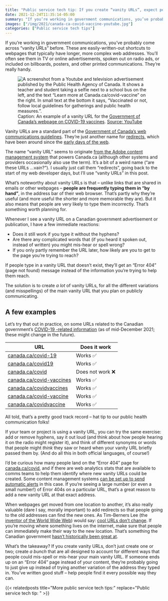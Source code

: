 ```yaml
---
title: "Public service tech tip: If you create “vanity URLs”, expect people to spell them wrong"
date: 2021-12-24T11:35:14-05:00
summary: "If you’re working in government communications, you’ve probably come across “vanity URLs” before. These are easily-written-out shortcuts to webpages that typically have longer, more complex web addresses. You’ll often see them in TV or online advertisements, spoken out on radio ads, or included on billboards, posters, and other printed communications. With vanity URLs, people are frequently typing them in “by hand”, in the address bar of their web browser. That’s partly why they’re so useful, but it also means that people are likely to type them incorrectly."
images: ["/img/2021/canada-ca-covid-vaccine-youtube.jpg"]
categories: ["Public service tech tips"]
---
```


If you’re working in government communications, you’ve probably come across “vanity URLs” before. These are easily-written-out shortcuts to webpages that typically have longer, more complex web addresses. You’ll often see them in TV or online advertisements, spoken out on radio ads, or included on billboards, posters, and other printed communications. They’re really handy. 

<figure>
  <img src="/img/2021/canada-ca-covid-vaccine-youtube.jpg" class="img-fluid" alt="A screenshot from a Youtube and television advertisement published by the Public Health Agency of Canada. It shows a teacher and student taking a selfie next to a school bus on the left, and the text “Learn more at Canada.ca/covid-vaccine” on the right. In small text at the bottom it says, “Vaccinated or not, follow local guidelines for gatherings and public health measures.”.">
  <figcaption><span class="sr-only">Caption: </span>An example of a vanity URL for the <a href="https://www.canada.ca/en/public-health/services/diseases/coronavirus-disease-covid-19/vaccines.html">Government of Canada’s webpage on COVID-19 vaccines</a>. <a href="https://www.youtube.com/watch?v=TkaiXadCukA">Source: YouTube</a></figcaption>
</figure>

Vanity URLs are a standard part of the [Government of Canada’s web communications guidelines](https://www.canada.ca/en/treasury-board-secretariat/services/government-communications/canada-content-information-architecture-specification/organizing-content.html#toc3). They’re just another name for [redirects](https://en.wikipedia.org/wiki/URL_redirection), which have been around since the [early days of the web](https://datatracker.ietf.org/doc/html/rfc2616#section-10.3.2). 

The name “vanity URL” seems to originate [from the Adobe content management system](https://helpx.adobe.com/ca/experience-manager/kb/vanity-urls.html) that powers Canada.ca (although other systems and providers occasionally also use the term). It’s a bit of a weird name (“are these URLs …vain?”).  I usually just call them “redirects”, going back to the start of my web developer days, but I’ll use “vanity URLs” in this post.

What’s noteworthy about vanity URLs is that – unlike links that are shared in emails or other webpages – **people are frequently typing them in “by hand”**, in the address bar of their web browser. That’s partly why they’re useful (and more useful the shorter and more memorable they are). But it also means that people are very likely to type them incorrectly. That’s something worth planning for. 

Whenever I see a vanity URL on a Canadian government advertisement or publication, I have a few immediate reactions:

* Does it still work if you type it without the hyphens?
* Are there any complicated words that (if you heard it spoken out, instead of written) you might mis-hear or spell wrong?
* If you only partly remember the URL later, how likely are you to get to the page you’re trying to reach?

If people type in a vanity URL that doesn’t exist, they’ll get an “Error 404” (page not found) message instead of the information you’re trying to help them reach. 

The solution is to create _a lot_ of vanity URLs, for all the different variations (and misspellings) of the main vanity URL that you plan on publicly communicating.

## A few examples

Let’s try that out in practice, on some URLs related to the Canadian government’s [COVID-19 -related information](https://www.canada.ca/en/public-health/services/diseases/coronavirus-disease-covid-19.html) (as of mid-December 2021; these might change in the future).

<table class="table table-striped table-bordered">
  <thead>
  <tr>
   <th><strong>URL</strong>
   </th>
   <th><strong>Does it work</strong>
   </th>
  </tr>
  </thead>
  <tbody>
  <tr>
   <td><a href="https://canada.ca/covid-19">canada.ca/covid-19</a>
   </td>
   <td>Works ✅
   </td>
  </tr>
  <tr>
   <td><a href="https://canada.ca/covid19">canada.ca/covid19</a>
   </td>
   <td>Works ✅
   </td>
  </tr>
  <tr>
   <td><a href="https://canada.ca/covid">canada.ca/covid</a>
   </td>
   <td>Does not work ❌
   </td>
  </tr>
  <tr>
   <td><a href="https://canada.ca/covid-vaccines">canada.ca/covid-vaccines</a>
   </td>
   <td>Works ✅
   </td>
  </tr>
  <tr>
   <td><a href="https://canada.ca/covidvaccines">canada.ca/covidvaccines</a>
   </td>
   <td>Works ✅
   </td>
  </tr>
  <tr>
   <td><a href="https://canada.ca/covid-vaccine">canada.ca/covid-vaccine</a>
   </td>
   <td>Works ✅
   </td>
  </tr>
  <tr>
   <td><a href="https://canada.ca/covidvaccine">canada.ca/covidvaccine</a>
   </td>
   <td>Works ✅
   </td>
  </tr>
  </tbody>
</table>

All told, that’s a pretty good track record – hat tip to our public health communication folks! 

If your team or project is using a vanity URL, you can try the same exercise: add or remove hyphens, say it out loud (and think about how people hearing it on the radio might register it), and think of different synonyms or words that people might _think_ they saw or heard when your vanity URL briefly passed them by. (And do all this in both official languages, of course!)

I’d be curious how many people land on the “Error 404” page for [canada.ca/covid](https://canada.ca/covid), and if there are web analytics stats that are available to comms teams to help them identify where new vanity URLs could be created. Some content management systems [can be set up to send automatic alerts](https://www.drupal.org/project/notify_404) in this case.  If you’re seeing a large number (or even a small number!) of Error 404s on a particular URL, that’s a great reason to add a new vanity URL at that exact address. 

When webpages get moved from one location to another, it’s also really valuable (dare I say, morally important) to add redirects so that people going to the old addresses can find the new ones. As Tim-Berners Lee (the [inventor of the World Wide Web](https://en.wikipedia.org/wiki/Tim_Berners-Lee)) would say: [cool URLs don’t change](https://www.w3.org/Provider/Style/URI). If you’re moving where something lives on the internet, make sure that people can immediately make their way to the new location. That’s something the Canadian government [hasn’t historically been great at](/2021/10/24/if-its-not-public-does-it-even-matter/). 

What’s the takeaway? If you create vanity URLs, don’t just create one or two; create _a bunch_ that are all designed to account for different ways that people could mis-spell or mis-hear your main vanity URL. If someone ends up on an “Error 404” page instead of your content, they’re probably going to just give up instead of trying another variation of the address they typed in. You’ve written good stuff – help people find it every possible way they can. 

{{< relatedposts title="More public service tech tips:" replace="Public service tech tip: " >}}
